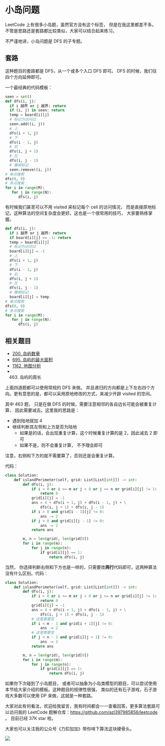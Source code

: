 # 小岛问题

LeetCode 上有很多小岛题，虽然官方没有这个标签， 但是在我这里都差不多。不管是思路还是套路都比较类似，大家可以结合起来练习。

不严谨地讲，小岛问题是 DFS 的子专题。

## 套路

这种题目的套路都是 DFS，从一个或多个入口 DFS 即可。 DFS 的时候，我们往四个方向延伸即可。

一个最经典的代码模板：

```py
seen = set()
def dfs(i, j):
  if i 越界 or j 越界: return
  if (i, j) in seen: return
  temp = board[i][j]
  # 标记为访问过
  seen.add((i, j))
  # 上
  dfs(i + 1, j)
  # 下
  dfs(i - 1, j)
  # 右
  dfs(i, j + 1)
  # 左
  dfs(i, j - 1)
  # 撤销标记
  seen.remove((i, j))
# 单点搜索
dfs(0, 0)
# 多点搜索
for i in range(M):
   for j in range(N):
      dfs(i, j)
```

有时候我们甚至可以不用 visited 来标记每个 cell 的访问情况， 而是直接原地标记，这种算法的空间复杂度会更好。这也是一个很常用的技巧， 大家要熟练掌握。

```py
def dfs(i, j):
  if i 越界 or j 越界: return
  if board[i][j] == -1: return
  temp = board[i][j]
  # 标记为访问过
  board[i][j] = -1
  # 上
  dfs(i + 1, j)
  # 下
  dfs(i - 1, j)
  # 右
  dfs(i, j + 1)
  # 左
  dfs(i, j - 1)
  # 撤销标记
  board[i][j] = temp
# 单点搜索
dfs(0, 0)
# 多点搜索
for i in range(M):
   for j in range(N):
      dfs(i, j)
```

## 相关题目

- [200. 岛屿数量](https://github.com/azl397985856/leetcode/blob/master/problems/200.number-of-islands.md)
- [695. 岛屿的最大面积](https://leetcode-cn.com/problems/max-area-of-island/solution/695-dao-yu-de-zui-da-mian-ji-dfspython3-by-fe-luci/)
- [1162. 地图分析](https://leetcode-cn.com/problems/as-far-from-land-as-possible/solution/python-tu-jie-chao-jian-dan-de-bfs1162-di-tu-fen-x/)
- 463. 岛屿的周长

上面四道题都可以使用常规的 DFS 来做。 并且递归的方向都是上下左右四个方向。更有意思的是，都可以采用原地修改的方式，来减少开辟 visited 的空间。

其中 463 题， 只是在做 DFS 的时候，需要注意相邻的各自边长可能会被重复计算， 因此需要减去。这里我的思路是：

- 遇到陆地就加 4
- 继续判断其左侧和上方是否为陆地
  - 如果是的话，会出现重复计算，这个时候重复计算的是 2，因此减去 2 即可
  - 如果不是，则不会重复计算， 不予理会即可

注意，右侧和下方的就不需要算了，否则还是会重复计算。

代码：

```py
class Solution:
    def islandPerimeter(self, grid: List[List[int]]) -> int:
        def dfs(i, j):
            if i < 0 or i >= m or j < 0 or j >= n or grid[i][j] != 1:
                return 0
            grid[i][j] = -1
            ans = 4 + dfs(i + 1, j) + dfs(i - 1, j) + \
                dfs(i, j + 1) + dfs(i, j - 1)
            if i > 0 and grid[i - 1][j] != 0:
                ans -= 2
            if j > 0 and grid[i][j - 1] != 0:
                ans -= 2
            return ans

        m, n = len(grid), len(grid[0])
        for i in range(m):
            for j in range(n):
                if grid[i][j] == 1:
                    return dfs(i, j)
```

当然， 你选择判断右侧和下方也是一样的，只需要改**两行**代码即可，这两种算法没有什么区别。代码：

```py
class Solution:
    def islandPerimeter(self, grid: List[List[int]]) -> int:
        def dfs(i, j):
            if i < 0 or i >= m or j < 0 or j >= n or grid[i][j] != 1:
                return 0
            grid[i][j] = -1
            ans = 4 + dfs(i + 1, j) + dfs(i - 1, j) + \
                dfs(i, j + 1) + dfs(i, j - 1)
            # 这里需要变
            if i < m - 1 and grid[i + 1][j] != 0:
                ans -= 2
            # 这里需要变
            if j < n - 1 and grid[i][j + 1] != 0:
                ans -= 2
            return ans

        m, n = len(grid), len(grid[0])
        for i in range(m):
            for j in range(n):
                if grid[i][j] == 1:
                    return dfs(i, j)
```

如果你下次碰到了小岛题目， 或者可以抽象为小岛类模型的题目，可以尝试使用本节给大家介绍的模板。这种题目的规律性很强， 类似的还有石子游戏，石子游戏大多数可以使用 DP 来做，这就是一种套路。

大家对此有何看法，欢迎给我留言，我有时间都会一一查看回答。更多算法套路可以访问我的 LeetCode 题解仓库：https://github.com/azl397985856/leetcode 。 目前已经 37K star 啦。

大家也可以关注我的公众号《力扣加加》带你啃下算法这块硬骨头。

![](https://tva1.sinaimg.cn/large/007S8ZIlly1gfcuzagjalj30p00dwabs.jpg)
